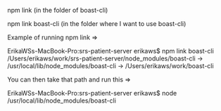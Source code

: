 npm link (in the folder of boast-cli)

npm link boast-cli (in the folder where I want to use boast-cli)





Example of running npm link =>

ErikaWSs-MacBook-Pro:srs-patient-server erikaws$ npm link boast-cli
/Users/erikaws/work/srs-patient-server/node_modules/boast-cli -> /usr/local/lib/node_modules/boast-cli -> /Users/erikaws/work/boast-cli

You can then take that path and run this =>

ErikaWSs-MacBook-Pro:srs-patient-server erikaws$ node /usr/local/lib/node_modules/boast-cli
